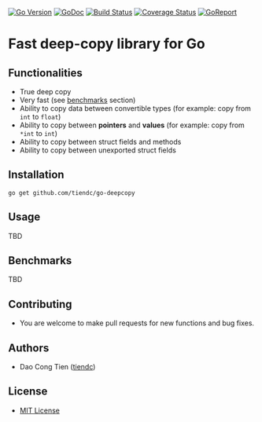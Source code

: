 [![Go Version][gover-img]][gover] [![GoDoc][doc-img]][doc] [![Build Status][ci-img]][ci] [![Coverage Status][cov-img]][cov] [![GoReport][rpt-img]][rpt]

# Fast deep-copy library for Go

## Functionalities

- True deep copy
- Very fast (see [benchmarks](#benchmarks) section)
- Ability to copy data between convertible types (for example: copy from `int` to `float`)
- Ability to copy between **pointers** and **values** (for example: copy from `*int` to `int`)
- Ability to copy between struct fields and methods
- Ability to copy between unexported struct fields

## Installation

```shell
go get github.com/tiendc/go-deepcopy
```

## Usage

TBD

## Benchmarks

TBD

## Contributing

- You are welcome to make pull requests for new functions and bug fixes.

## Authors

- Dao Cong Tien ([tiendc](https://github.com/tiendc))

## License

- [MIT License](LICENSE)

[doc-img]: https://pkg.go.dev/badge/github.com/tiendc/go-deepcopy
[doc]: https://pkg.go.dev/github.com/tiendc/go-deepcopy
[gover-img]: https://img.shields.io/badge/Go-%3E%3D%201.18-blue
[gover]: https://img.shields.io/badge/Go-%3E%3D%201.18-blue
[ci-img]: https://github.com/tiendc/go-deepcopy/actions/workflows/go.yml/badge.svg
[ci]: https://github.com/tiendc/go-deepcopy/actions/workflows/go.yml
[cov-img]: https://codecov.io/gh/tiendc/go-deepcopy/branch/main/graph/badge.svg
[cov]: https://codecov.io/gh/tiendc/go-deepcopy
[rpt-img]: https://goreportcard.com/badge/github.com/tiendc/go-deepcopy
[rpt]: https://goreportcard.com/report/github.com/tiendc/go-deepcopy
